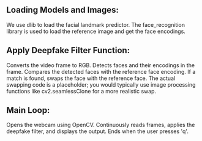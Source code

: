## Loading Models and Images:

We use dlib to load the facial landmark predictor.
The face_recognition library is used to load the reference image and get the face encodings.

## Apply Deepfake Filter Function:

Converts the video frame to RGB.
Detects faces and their encodings in the frame.
Compares the detected faces with the reference face encoding.
If a match is found, swaps the face with the reference face. The actual swapping code is a placeholder; you would typically use image processing functions like cv2.seamlessClone for a more realistic swap.

## Main Loop:

Opens the webcam using OpenCV.
Continuously reads frames, applies the deepfake filter, and displays the output.
Ends when the user presses 'q'.
